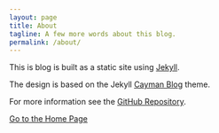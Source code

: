 ```yaml
---
layout: page
title: About
tagline: A few more words about this blog.
permalink: /about/
---
```


This is blog is built as a static site using [Jekyll](https://jekyllrb.com). 

The design is based on the Jekyll [Cayman Blog](https://github.com/lorepirri/cayman-blog) theme.

For more information see the [GitHub Repository](https://github.com/abert-on/jekyll-blog).



[Go to the Home Page](./)
